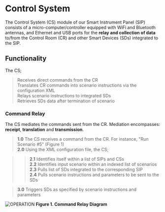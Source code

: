 # Control System
The Control System (CS) module of our Smart Instrument Panel (SIP) consists of a micro-computer/controller equipped with WiFi and Bluetooth antennas, and Ethernet and USB ports for the <b> relay and collection of data </b> to/from the Control Room (CR) and other Smart Devices (SDs) integrated to the SIP.

## Functionality
The CS;
> Receives direct commands from the CR <br />
> Translates CR commands into scenario instructions via the configuration XML <br />
> Relays scenario instructions to integrated SDs <br />
> Retrieves SDs data after termination of scenario <br />

### Command Relay
The CS mediates the commands sent from the CR. Mediation encompasses: <b>receipt</b>, <b>translation</b> and <b>transmission</b>.<br />
><b>1.0</b> The CS receives a command from the CR. For instance, "Run Scenario #5" (Figure 1) <br />
><b>2.0</b> Using the XML configuration file, the CS; <br />

>><b>2.1</b> Identifies itself within a list of SIPs and CSs <br />
>><b>2.2</b> Identifies input scenario within an indexed list of scenarios <br />
>><b>2.3</b> Pulls list of SDs integrated to the corresponding SIP <br />
>><b>2.4</b> Pulls scenario instructions and parameters to be sent to the SDs <br />

><b>3.0</b> Triggers SDs as specified by scenario instructions and parameters <br />

![OPERATION](https://github.com/pd3d/ControlSystem/blob/master/Documentation/Operation/operation001.png)
<b> Figure 1. Command Relay Diagram </b>
